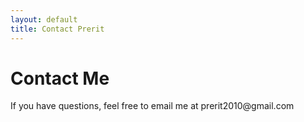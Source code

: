 ```yaml
---
layout: default
title: Contact Prerit
---
```


<div class="container" id="contact">
  <h1 class="pageTitle">Contact Me</h1>
    <p>If you have questions, feel free to email me at prerit2010@gmail.com </p>
</div>